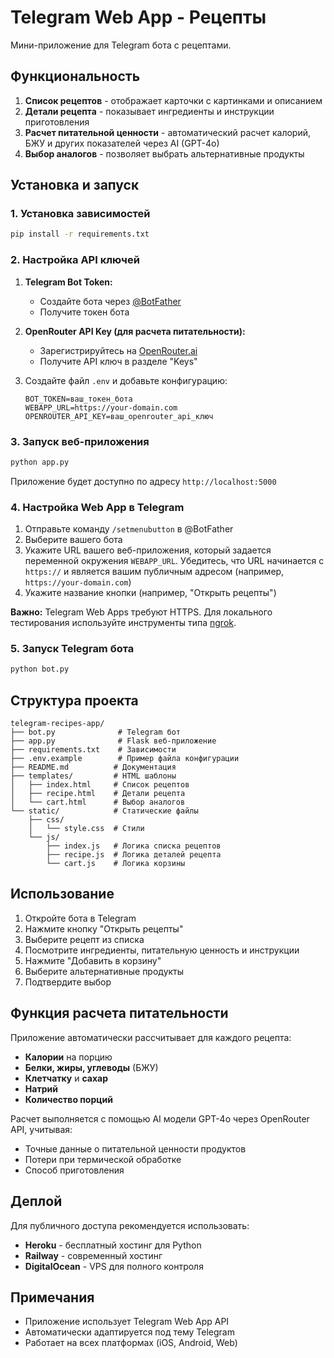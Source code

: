 # Telegram Web App - Рецепты

Мини-приложение для Telegram бота с рецептами.

## Функциональность

1. **Список рецептов** - отображает карточки с картинками и описанием
2. **Детали рецепта** - показывает ингредиенты и инструкции приготовления
3. **Расчет питательной ценности** - автоматический расчет калорий, БЖУ и других показателей через AI (GPT-4o)
4. **Выбор аналогов** - позволяет выбрать альтернативные продукты

## Установка и запуск

### 1. Установка зависимостей

```bash
pip install -r requirements.txt
```

### 2. Настройка API ключей

1. **Telegram Bot Token:**
   - Создайте бота через [@BotFather](https://t.me/botfather)
   - Получите токен бота

2. **OpenRouter API Key (для расчета питательности):**
   - Зарегистрируйтесь на [OpenRouter.ai](https://openrouter.ai/)
   - Получите API ключ в разделе "Keys"

3. Создайте файл `.env` и добавьте конфигурацию:
   ```
   BOT_TOKEN=ваш_токен_бота
   WEBAPP_URL=https://your-domain.com
   OPENROUTER_API_KEY=ваш_openrouter_api_ключ
   ```

### 3. Запуск веб-приложения

```bash
python app.py
```

Приложение будет доступно по адресу `http://localhost:5000`

### 4. Настройка Web App в Telegram

1. Отправьте команду `/setmenubutton` в @BotFather
2. Выберите вашего бота
3. Укажите URL вашего веб-приложения, который задается переменной окружения `WEBAPP_URL`. Убедитесь, что URL начинается с `https://` и является вашим публичным адресом (например, `https://your-domain.com`)
4. Укажите название кнопки (например, "Открыть рецепты")

**Важно:** Telegram Web Apps требуют HTTPS. Для локального тестирования используйте инструменты типа [ngrok](https://ngrok.com/).

### 5. Запуск Telegram бота

```bash
python bot.py
```

## Структура проекта

```
telegram-recipes-app/
├── bot.py              # Telegram бот
├── app.py              # Flask веб-приложение
├── requirements.txt    # Зависимости
├── .env.example        # Пример файла конфигурации
├── README.md          # Документация
├── templates/         # HTML шаблоны
│   ├── index.html     # Список рецептов
│   ├── recipe.html    # Детали рецепта
│   └── cart.html      # Выбор аналогов
└── static/            # Статические файлы
    ├── css/
    │   └── style.css  # Стили
    └── js/
        ├── index.js   # Логика списка рецептов
        ├── recipe.js  # Логика деталей рецепта
        └── cart.js    # Логика корзины
```

## Использование

1. Откройте бота в Telegram
2. Нажмите кнопку "Открыть рецепты"
3. Выберите рецепт из списка
4. Посмотрите ингредиенты, питательную ценность и инструкции
5. Нажмите "Добавить в корзину"
6. Выберите альтернативные продукты
7. Подтвердите выбор

## Функция расчета питательности

Приложение автоматически рассчитывает для каждого рецепта:
- **Калории** на порцию
- **Белки, жиры, углеводы** (БЖУ)
- **Клетчатку** и **сахар**
- **Натрий**
- **Количество порций**

Расчет выполняется с помощью AI модели GPT-4o через OpenRouter API, учитывая:
- Точные данные о питательной ценности продуктов
- Потери при термической обработке
- Способ приготовления

## Деплой

Для публичного доступа рекомендуется использовать:
- **Heroku** - бесплатный хостинг для Python
- **Railway** - современный хостинг
- **DigitalOcean** - VPS для полного контроля

## Примечания

- Приложение использует Telegram Web App API
- Автоматически адаптируется под тему Telegram
- Работает на всех платформах (iOS, Android, Web)
